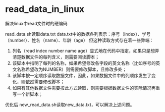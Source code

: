 # read_data_in_linux
解决linux中read文件时的硬编码

read_data.sh读取data.txt
data.txt中的数据各列表示：序号（index）、学号（number）、姓名（name）、年龄（age）
但这种读取方式存在着一些弊端：
1. 列名（read index number name age）显式地在代码中指定，如果只是想弄清楚数据文件的每列含义，则需要阅读脚本；
2. 该脚本中指明了每列的名称，如果希望修改各字段的英文名称（比如序号的英文名称希望改为NUMBER）则需要修改脚本，且修改多处；
3. 该脚本按一定顺序读取数据文件，因此，如果数据文件中的列顺序发生了变化，则依然需要修改脚本；
4. 如果有其他数据文件需要按此方式读取，则需要根据数据文件的实际情况再重写一个新脚本；

优化后
new_read_data.sh读取new_data.txt，可以解决上述问题。
